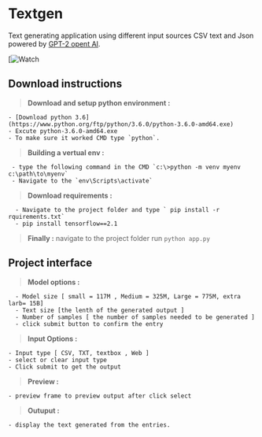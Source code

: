 # Textgen
Text generating application using different input sources CSV text and Json powered by [GPT-2 opent AI](https://openai.com/blog/better-language-models/). 

[![Watch](https://youtube.com/embed/Tk7Q5Udv1eM)
 
## Download instructions 
  > __Download and setup python environment :__ 
  
    - [Download python 3.6](https://www.python.org/ftp/python/3.6.0/python-3.6.0-amd64.exe)
    - Excute python-3.6.0-amd64.exe
    - To make sure it worked CMD type `python`. 
  > __Building a vertual env :__
  
     - type the following command in the CMD `c:\>python -m venv myenv c:\path\to\myenv`
     - Navigate to the `env\Scripts\activate`
  > __Download requirements :__
  
      - Navigate to the project folder and type ` pip install -r rquirements.txt`
      - pip install tensorflow==2.1

  > __Finally :__ navigate to the project folder run `python app.py`

## Project interface 
  > __Model options :__
    
      - Model size [ small = 117M , Medium = 325M, Large = 775M, extra larb= 15B]
      - Text size [the lenth of the generated output ]
      - Number of samples [ the number of samples needed to be generated ] 
      - click submit button to confirm the entry 
  > __Input Options :__ 
  
    - Input type [ CSV, TXT, textbox , Web ] 
    - select or clear input type
    - Click submit to get the output 
  > __Preview :__ 
 
    - preview frame to preview output after click select 
 
  >__Outuput :__ 
  
    - display the text generated from the entries. 
